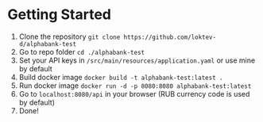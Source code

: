 # Getting Started

1. Clone the repository
   `git clone https://github.com/loktev-d/alphabank-test`
2. Go to repo folder
   `cd ./alphabank-test`
3. Set your API keys in `/src/main/resources/application.yaml` or use mine by default
4. Build docker image
   `docker build -t alphabank-test:latest .`
5. Run docker image
   `docker run -d -p 8080:8080 alphabank-test:latest`
6. Go to `localhost:8080/api` in your browser (RUB currency code is used by default)
7. Done!
